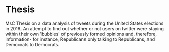 # Thesis

MsC Thesis on a data analysis of tweets during the United States elections in 2016. 
An attempt to find out whether or not users on twitter were staying within their own 'bubbles' of previously formed opinions and, therefore, information- for instance, Republicans only talking to Republicans, and Democrats to Democrats. 
